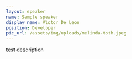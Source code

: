 ```yaml
---
layout: speaker
name: Sample speaker
display_name: Victor De Leon
position: Developer
pic_url: /assets/img/uploads/melinda-toth.jpeg
---
```

test description